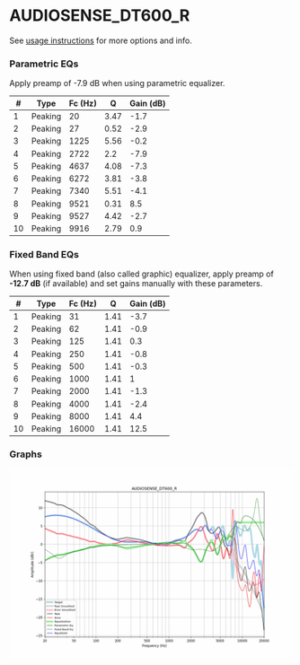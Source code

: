 # AUDIOSENSE_DT600_R
See [usage instructions](https://github.com/jaakkopasanen/AutoEq#usage) for more options and info.

### Parametric EQs
Apply preamp of -7.9 dB when using parametric equalizer.

|   # | Type    |   Fc (Hz) |    Q |   Gain (dB) |
|-----|---------|-----------|------|-------------|
|   1 | Peaking |        20 | 3.47 |        -1.7 |
|   2 | Peaking |        27 | 0.52 |        -2.9 |
|   3 | Peaking |      1225 | 5.56 |        -0.2 |
|   4 | Peaking |      2722 | 2.2  |        -7.9 |
|   5 | Peaking |      4637 | 4.08 |        -7.3 |
|   6 | Peaking |      6272 | 3.81 |        -3.8 |
|   7 | Peaking |      7340 | 5.51 |        -4.1 |
|   8 | Peaking |      9521 | 0.31 |         8.5 |
|   9 | Peaking |      9527 | 4.42 |        -2.7 |
|  10 | Peaking |      9916 | 2.79 |         0.9 |

### Fixed Band EQs
When using fixed band (also called graphic) equalizer, apply preamp of **-12.7 dB** (if available) and set gains manually with these parameters.

|   # | Type    |   Fc (Hz) |    Q |   Gain (dB) |
|-----|---------|-----------|------|-------------|
|   1 | Peaking |        31 | 1.41 |        -3.7 |
|   2 | Peaking |        62 | 1.41 |        -0.9 |
|   3 | Peaking |       125 | 1.41 |         0.3 |
|   4 | Peaking |       250 | 1.41 |        -0.8 |
|   5 | Peaking |       500 | 1.41 |        -0.3 |
|   6 | Peaking |      1000 | 1.41 |         1   |
|   7 | Peaking |      2000 | 1.41 |        -1.3 |
|   8 | Peaking |      4000 | 1.41 |        -2.4 |
|   9 | Peaking |      8000 | 1.41 |         4.4 |
|  10 | Peaking |     16000 | 1.41 |        12.5 |

### Graphs
![](./AUDIOSENSE_DT600_R.png)
